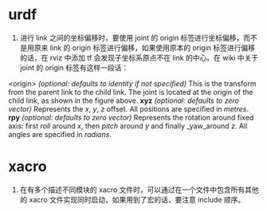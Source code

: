 # urdf
1. 进行 link 之间的坐标偏移时，要使用 joint 的 origin 标签进行坐标偏移，而不是用原来 link 的 origin 标签进行偏移，如果使用原本的 origin 标签进行偏移的话，在 rviz 中添加 tf 会发现子坐标系原点不在 link 的中心。在 wiki 中关于 joint 的 origin 标签有这样一段话：

\<origin\> _(optional: defaults to identity if not specified)_
	This is the transform from the parent link to the child link. The joint is located at the origin of the child link, as shown in the figure above.
**xyz** _(optional: defaults to zero vector)_ 
	Represents the _x_, _y_, _z_ offset. All positions are specified in _metres_.
**rpy** _(optional: defaults to zero vector)_
	Represents the rotation around fixed axis: first _roll_ around _x_, then _pitch_ around _y_ and finally _yaw_around _z_. All angles are specified in _radians_.

# xacro
1. 在有多个描述不同模块的 xacro 文件时，可以通过在一个文件中包含所有其他的 xacro 文件实现同时启动，如果用到了宏的话，要注意 include 顺序。
